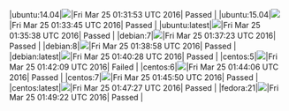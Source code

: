 |ubuntu:14.04|![](https://cdn.rawgit.com/Neilpang/letest/master/status/ubuntu-14.04.svg?1458869513)|Fri Mar 25 01:31:53 UTC 2016| Passed |
|ubuntu:15.04|![](https://cdn.rawgit.com/Neilpang/letest/master/status/ubuntu-15.04.svg?1458869625)|Fri Mar 25 01:33:45 UTC 2016| Passed |
|ubuntu:latest|![](https://cdn.rawgit.com/Neilpang/letest/master/status/ubuntu-latest.svg?1458869738)|Fri Mar 25 01:35:38 UTC 2016| Passed |
|debian:7|![](https://cdn.rawgit.com/Neilpang/letest/master/status/debian-7.svg?1458869843)|Fri Mar 25 01:37:23 UTC 2016| Passed |
|debian:8|![](https://cdn.rawgit.com/Neilpang/letest/master/status/debian-8.svg?1458869938)|Fri Mar 25 01:38:58 UTC 2016| Passed |
|debian:latest|![](https://cdn.rawgit.com/Neilpang/letest/master/status/debian-latest.svg?1458870028)|Fri Mar 25 01:40:28 UTC 2016| Passed |
|centos:5|![](https://cdn.rawgit.com/Neilpang/letest/master/status/centos-5.svg?1458870129)|Fri Mar 25 01:42:09 UTC 2016| Failed |
|centos:6|![](https://cdn.rawgit.com/Neilpang/letest/master/status/centos-6.svg?1458870246)|Fri Mar 25 01:44:06 UTC 2016| Passed |
|centos:7|![](https://cdn.rawgit.com/Neilpang/letest/master/status/centos-7.svg?1458870350)|Fri Mar 25 01:45:50 UTC 2016| Passed |
|centos:latest|![](https://cdn.rawgit.com/Neilpang/letest/master/status/centos-latest.svg?1458870447)|Fri Mar 25 01:47:27 UTC 2016| Passed |
|fedora:21|![](https://cdn.rawgit.com/Neilpang/letest/master/status/fedora-21.svg?1458870562)|Fri Mar 25 01:49:22 UTC 2016| Passed |
